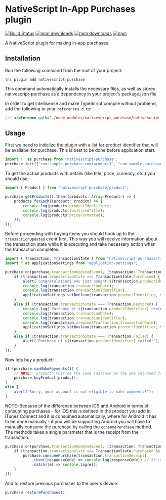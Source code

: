 # NativeScript In-App Purchases plugin
[![Build Status](https://travis-ci.org/PeterStaev/nativescript-purchase.svg?branch=master)](https://travis-ci.org/PeterStaev/nativescript-purchase)
[![npm downloads](https://img.shields.io/npm/dm/nativescript-purchase.svg)](https://www.npmjs.com/package/nativescript-purchase)
[![npm downloads](https://img.shields.io/npm/dt/nativescript-purchase.svg)](https://www.npmjs.com/package/nativescript-purchase)
[![npm](https://img.shields.io/npm/v/nativescript-purchase.svg)](https://www.npmjs.com/package/nativescript-purchase)

A NativeScript plugin for making in-app purchases.

## Installation
Run the following command from the root of your project:

`tns plugin add nativescript-purchase`

This command automatically installs the necessary files, as well as stores nativescript-purchase as a dependency in your project's package.json file.

In order to get intellisense and make TypeScript compile without problems, add the following to your `references.d.ts`:
```typescript
/// <reference path="./node_modules/nativescript-purchase/nativescript-purchase.d.ts" />
```

## Usage

First we need to initialize the plugin with a list for product identifier that will be availabel for purchase. This is best to be done before application start. 
```typescript
import *  as purchase from "nativescript-purchase";
purchase.init(["com.sample.purchase.coolproduct1", "com.sample.purchase.coolproduct2"]);
```

To get the actual products with details (like title, price, currency, etc.) you should use:
```typescript
import { Product } from "nativescript-purchase/product";

purchase.getProducts().then((products: Array<Product>) => {
    products.forEach((product: Product) => {
        console.log(products.productIdentifier);
        console.log(products.localizedTitle);
        console.log(products.priceFormatted);
    });
});
```

Before proceeding with buying items you should hook up to the `transactionUpdated` event first. This way you will receive information about the transaction state while it is executing and take necessary action when the transaction completes:
```typescript
import { Transaction, TransactionState } from "nativescript-purchase/transaction";
import * as applicationSettings from "application-settings";

purchase.on(purchase.transactionUpdatedEvent, (transaction: Transaction) => {
    if (transaction.transactionState === TransactionState.Purchased) {
        alert(`Congratulations you just bought ${transaction.productIdentifier}!`);
        console.log(transaction.transactionDate);
        console.log(transaction.transactionIdentifier);
        applicationSettings.setBoolean(transaction.productIdentifier, true);
    }
    else if (transaction.transactionState === Transaction.Restored) {
        console.log(`Purchase of ${transaction.productIdentifier} restored.`);
        console.log(transaction.transactionDate);
        console.log(transaction.transactionIdentifier);
        console.log(transaction.originalTransaction.transactionDate);
        applicationSettings.setBoolean(transaction.productIdentifier, true);
    }
    else if (transaction.transactionState === Transaction.Failed) {
        alert(`Purchase of ${transaction.productIdentifier} failed!`);
    }    
});
```

Now lets buy a product!
```typescript
if (purchase.canMakePayments()) {
    // NOTE: 'product' must be the same instance as the one returned from getProducts()
    purchase.buyProduct(product);
}
else {
    alert("Sorry, your account is not eligible to make payments!");
}
```

NOTE: Because of the difference between iOS and Android in terms of consuming purchases - for iOS this is defined
in the product you add in iTunes Connect and it is consumed automatically, where for Android it has to be done manually - 
if you will be supporting Android you will have to manually consume the purchase by calling the `consumePurchase` method. 
The methods takes a single parameter that is the receipt from the transaction:
```typescript
purchase.on(purchase.transactionUpdatedEvent, (transaction: Transaction) => {
    if (transaction.transactionState === TransactionState.Purchased && transaction.productIdentifier.indexOf(".consume") >= 0) {
        purchase.consumePurchase(transaction.transactionReceipt)
            .then((responseCode) => console.log(responseCode)) // If responseCode === 0 the purchase has been successfully consumed
            .catch((e) => console.log(e));
    }    
});
``` 

And to restore previous purchases to the user's device:
```typescript
purchase.restorePurchases();
```